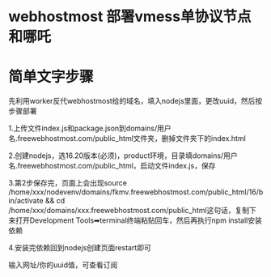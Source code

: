 # webhostmost 部署vmess单协议节点和哪吒

# 简单文字步骤

先利用worker反代webhostmost给的域名，填入nodejs里面，更改uuid，然后按步骤部署

1.上传文件index.js和package.json到domains/用户名.freewebhostmost.com/public_html文件夹，删掉文件夹下的index.html

2.创建nodejs，选16.20版本(必须)，product环境，目录填domains/用户名.freewebhostmost.com/public_html，启动文件index.js，保存

3.第2步保存完，页面上会出现source /home/xxx/nodevenv/domains/fkmv.freewebhostmost.com/public_html/16/bin/activate && cd /home/xxx/domains/xxx.freewebhostmost.com/public_html这句话，复制下来打开Development Tools➡terminal终端粘贴回车，然后再执行npm install安装依赖

4.安装完依赖回到nodejs创建页面restart即可

输入网址/你的uuid值，可查看订阅
